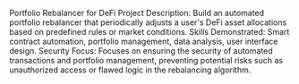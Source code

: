 Portfolio Rebalancer for DeFi
Project Description: Build an automated portfolio rebalancer that periodically adjusts a user's DeFi asset allocations based on predefined rules or market conditions.
Skills Demonstrated: Smart contract automation, portfolio management, data analysis, user interface design.
Security Focus: Focuses on ensuring the security of automated transactions and portfolio management, preventing potential risks such as unauthorized access or flawed logic in the rebalancing algorithm.
